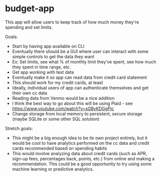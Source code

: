 # budget-app

This app will allow users to keep track of how much money they're spending and set limits.

Goals:
* Start by having app available on CLI
* Eventually there should be a GUI where user can interact with some simple controls to get the data they want
*   Ex: Set limits, see what % of monthly limit they've spent, see how much they spent in time range, etc.
* Get app working with test data
* Eventually make it so app can read data from credit card statement
*   This should work for my credit cards, at least
*   Ideally, individual users of app can authenticate themselves and get their own cc data
* Reading data from Venmo would be a nice addition
* I think the best way to go about this will be using Plaid - see https://www.youtube.com/watch?v=sGBvKDGgPjc
* Change storage from local memory to persistent, secure storage (maybe SQLite or some other SQL solution)

Stretch goals:
* This might be a big enough idea to be its own project entirely, but it would be cool to have analytics performed on the cc data and credit cards recommended based on spending habits
* This would involve analyzing data about credit cards (such as APR, sign-up fees, percentages back, points, etc.) from online and making a recommendation. This could be a good opportunity to try using some machine learning or predictive analytics.
